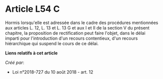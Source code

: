 # Article L54 C

Hormis lorsqu'elle est adressée dans le cadre des procédures mentionnées aux articles L. 12, L. 13 et L. 13 G et aux I et II
de la section V du présent chapitre, la proposition de rectification peut faire l'objet, dans le délai imparti pour
l'introduction d'un recours contentieux, d'un recours hiérarchique qui suspend le cours de ce délai.

**Liens relatifs à cet article**

_Créé par_:

  - Loi n°2018-727 du 10 août 2018 - art. 12
